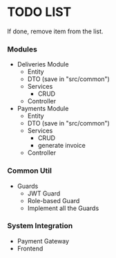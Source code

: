 # TODO LIST
If done, remove item from the list.
### Modules
- Deliveries Module
  - Entity
  - DTO (save in "src/common")
  - Services
    - CRUD
  - Controller
- Payments Module
  - Entity
  - DTO (save in "src/common")
  - Services
    - CRUD
    - generate invoice
  - Controller

### Common Util
- Guards   
  - JWT Guard
  - Role-based Guard
  - Implement all the Guards

### System Integration
- Payment Gateway
- Frontend  
